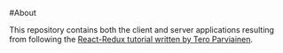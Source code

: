 #About

This repository contains both the client and server applications resulting from following the [React-Redux tutorial written by Tero Parviainen](http://teropa.info/blog/2015/09/10/full-stack-redux-tutorial.html).
